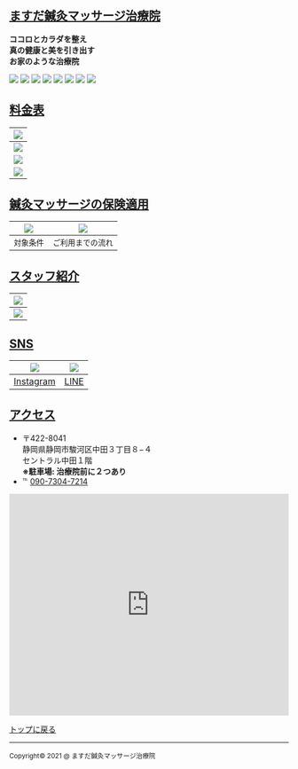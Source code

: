 <!-- Style Sheet -->
<!-- simonlc/Markdown-CSS - https://github.com/simonlc/Markdown-CSS -->
<link href="https://raw.githubusercontent.com/simonlc/Markdown-CSS/master/markdown.css" rel="stylesheet">
<link href="./style.css" rel="stylesheet">

<!-- Markdown/HTML -->
## <a href="https://ghsable.github.io/chiropractic-masuda/" id="title">ますだ鍼灸マッサージ治療院</a>

**ココロとカラダを整え  
 真の健康と美を引き出す  
 お家のような治療院**

<!-- cman.jp:CSSのみで色々なスライドショー - https://webparts.cman.jp/img/slideshow/ -->
<div class="slide">
  <img src="images/gallery_1.jpg">
  <img src="images/gallery_2.jpg">
  <img src="images/gallery_3.jpg">
  <img src="images/gallery_4.jpg">
  <img src="images/gallery_5.jpg">
  <img src="images/gallery_6.jpg">
  <img src="images/gallery_7.jpg">
  <img src="images/gallery_8.jpg">
</div>

## <u>料金表</u>

| ![](images/price_1.png) |
|:---:|
| ![](images/price_2.png) |
| ![](images/price_3.png) |
| ![](images/price_4.png) |

## <u>鍼灸マッサージの保険適用</u>

| <a href="documents/document_1.pdf"><img src="images/document_logo.jpg" class="document_logo"></a> | <a href="documents/document_2.pdf"><img src="images/document_logo.jpg" class="document_logo"></a> |
|:---:|:---:|
| `対象条件` | `ご利用までの流れ` |

## <u>スタッフ紹介</u>

| ![](images/profile_1.jpg) |
|:---:|
| ![](images/profile_2.jpg) |

## <u>SNS</u>

| [![](images/Instagram_logo.jpg)](https://www.instagram.com/masuda.harima55/) | [![](images/line_qrcode.jpg)](https://line.me/ti/p/3m2d68-icf) |
|:---:|:---:|
| [Instagram](https://www.instagram.com/masuda.harima55/) | [LINE](https://line.me/ti/p/3m2d68-icf) |

## <u>アクセス</u>

* 〒422-8041  
  静岡県静岡市駿河区中田３丁目８−４  
  セントラル中田１階  
  **※駐車場: 治療院前に２つあり**
* ℡ <a href="tel:09073047214">090-7304-7214</a>
<section id="GoogleMap"><iframe src="https://www.google.com/maps/embed?pb=!1m18!1m12!1m3!1d3269.8609972636787!2d138.39410381523922!3d34.960092480368644!2m3!1f0!2f0!3f0!3m2!1i1024!2i768!4f13.1!3m3!1m2!1s0x601a49de335b187b%3A0x9c0bd30623e61afa!2z44CSNDIyLTgwNDEg6Z2Z5bKh55yM6Z2Z5bKh5biC6ae_5rKz5Yy65Lit55Sw77yT5LiB55uu77yY4oiS77yU!5e0!3m2!1sja!2sjp!4v1623077993031!5m2!1sja!2sjp" width="100%" height="400" frameborder="0" style="border:0" allowfullscreen></iframe></section>

<p id="top"><a href="https://ghsable.github.io/chiropractic-masuda/#">トップに戻る</a></p>

---
<p id="copyright"><small>Copyright&copy; 2021 @ ますだ鍼灸マッサージ治療院</small></p>
